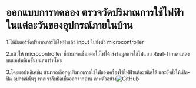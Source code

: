 # ออกแบบการทดลอง ตรวจวัดปริมาณการใช้ไฟฟ้าในแต่ละวันของอุปกรณ์ภายในบ้าน

1.ให้มิเตอร์วัดปริมาณการใช้ไฟฟ้าแล้ว input ไปยังตัว microcontroller

2.แล้วให้ microcontroller ที่สามารถเชื่อมต่อไวไฟได้ ส่งข้อมูลการใช้ไฟแบบ Real-Time แสดงบนแอปพลิเคชันบนสมาร์ทโฟน

3.โดยแอปพลิเคชัน สามารถเลือกดูปริมาณการใช้ไฟของเครื่องใช้ไฟฟ้าแต่ละชนิดได้ และยังสั่งให้เปิด-ปิด อุปกรณ์นั้นๆ หากเราลืมปิดเมื่อออกจากบ้าน
ภาพตัวอย่าง![GitHub](https://www.google.com/url?sa=i&url=http%3A%2F%2Fwww.muinno.com%2Farticle%2F1%2F%25E0%25B8%259A%25E0%25B9%2589%25E0%25B8%25B2%25E0%25B8%2599%25E0%25B8%25AD%25E0%25B8%25B1%25E0%25B8%2588%25E0%25B8%2589%25E0%25B8%25A3%25E0%25B8%25B4%25E0%25B8%25A2%25E0%25B8%25B0-smart-home&psig=AOvVaw2FGPkhVais96Ld2u-ghJMc&ust=1645100759688000&source=images&cd=vfe&ved=0CAsQjRxqFwoTCOCOmIWchPYCFQAAAAAdAAAAABAD)

